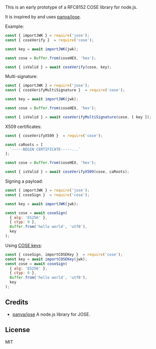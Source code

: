 This is an early prototype of a RFC8152 COSE library for node.js.

It is inspired by and uses [panva/jose](https://github.com/panva/jose).

Example:

```js
const { importJWK } = require('jose');
const { coseVerify }  = require('cose');

const key = await importJWK(jwk);

const cose = Buffer.from(coseHEX, 'hex');

const { isValid } = await coseVerify(cose, key);
```

Multi-signature:

```js
const { importJWK } = require('jose');
const { coseVerifyMultiSignature }  = require('cose');

const key = await importJWK(jwk);

const cose = Buffer.from(coseHEX, 'hex');

const { isValid } = await coseVerifyMultiSignature(cose, [ key ]);
```


X509 certificates:

```js
const { coseVerifyX509 }  = require('cose');

const caRoots = [
  `-----BEGIN CERTIFICATE-----...`
];

const cose = Buffer.from(coseHEX, 'hex');

const { isValid } = await coseVerifyX509(cose, caRoots);
```

Signing a payload:


```js
const { importJWK } = require('jose');
const { coseSign }  = require('cose');

const key = await importJWK(jwk);

const cose = await coseSign(
  { alg: 'ES256' },
  { ctyp: 0 },
  Buffer.from('hello world', 'utf8'),
  key
);
```

Using [COSE keys](https://datatracker.ietf.org/doc/html/rfc8152#section-7):

```js
const { coseSign, importCOSEKey }  = require('cose');
const key = await importCOSEKey(jwk);
const cose = await coseSign(
  { alg: 'ES256' },
  { ctyp: 0 },
  Buffer.from('hello world', 'utf8'),
  key
);
```


## Credits
-  [panva/jose](https://github.com/panva/jose) A node.js library for JOSE.


## License

MIT
